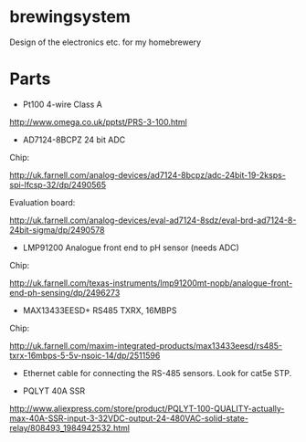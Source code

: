 # brewingsystem
Design of the electronics etc. for my homebrewery

# Parts

* Pt100 4-wire Class A

http://www.omega.co.uk/pptst/PRS-3-100.html

* AD7124-8BCPZ 24 bit ADC

Chip: 

http://uk.farnell.com/analog-devices/ad7124-8bcpz/adc-24bit-19-2ksps-spi-lfcsp-32/dp/2490565 

Evaluation board: 

http://uk.farnell.com/analog-devices/eval-ad7124-8sdz/eval-brd-ad7124-8-24bit-sigma/dp/2490578

* LMP91200 Analogue front end to pH sensor (needs ADC)

Chip:

http://uk.farnell.com/texas-instruments/lmp91200mt-nopb/analogue-front-end-ph-sensing/dp/2496273

* MAX13433EESD+ RS485 TXRX, 16MBPS

Chip:

http://uk.farnell.com/maxim-integrated-products/max13433eesd/rs485-txrx-16mbps-5-5v-nsoic-14/dp/2511596

* Ethernet cable for connecting the RS-485 sensors.  Look for cat5e STP.

* PQLYT 40A SSR

http://www.aliexpress.com/store/product/PQLYT-100-QUALITY-actually-max-40A-SSR-input-3-32VDC-output-24-480VAC-solid-state-relay/808493_1984942532.html
